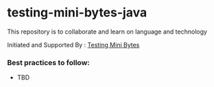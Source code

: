 # testing-mini-bytes-java
This repository is to collaborate and learn on language and technology

Initiated and Supported By : <a name="tmb"></a>[Testing Mini Bytes](https://www.youtube.com/c/testingminibytes#tmb)

### Best practices to follow:
- TBD
